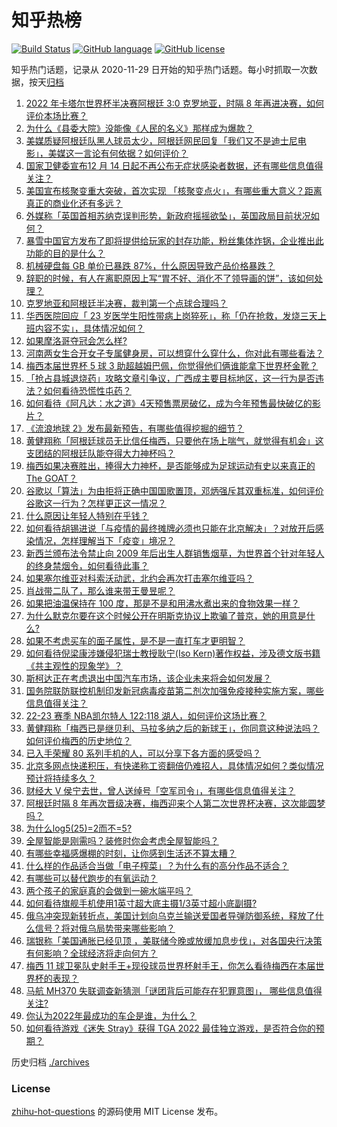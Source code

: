 # 知乎热榜
[![Build Status](https://github.com/ToWeLong/zhihu-hot-questions/workflows/CI/badge.svg)](https://github.com/ToWeLong/zhihu-hot-questions/actions)
[![GitHub language](https://img.shields.io/badge/language-golang-orange.svg)](https://golang.org/)
[![GitHub license](https://img.shields.io/github/license/ToWeLong/zhihu-hot-questions)](https://github.com/ToWeLong/zhihu-hot-questions/blob/main/LICENSE)

知乎热门话题，记录从 2020-11-29 日开始的知乎热门话题。每小时抓取一次数据，按天[归档](./archives)

<!-- BEGIN -->

1. [2022 年卡塔尔世界杯半决赛阿根廷 3:0 克罗地亚，时隔 8 年再进决赛，如何评价本场比赛？](https://www.zhihu.com/question/572135925)
1. [为什么《县委大院》没能像《人民的名义》那样成为爆款？](https://www.zhihu.com/question/571949628)
1. [美媒质疑阿根廷队黑人球员太少，阿根廷网民回复「我们又不是迪士尼电影」，美媒这一言论有何依据？如何评价？](https://www.zhihu.com/question/572099038)
1. [国家卫健委宣布12 月 14 日起不再公布无症状感染者数据，还有哪些信息值得关注？](https://www.zhihu.com/question/572256741)
1. [美国宣布核聚变重大突破，首次实现 「核聚变点火」，有哪些重大意义？距离真正的商业化还有多远？](https://www.zhihu.com/question/572144660)
1. [外媒称「英国首相苏纳克误判形势，新政府摇摇欲坠」，英国政局目前状况如何？](https://www.zhihu.com/question/572093245)
1. [暴雪中国官方发布了即将提供给玩家的封存功能，粉丝集体炸锅，企业推出此功能的目的是什么？](https://www.zhihu.com/question/572113341)
1. [机械硬盘每 GB 单价已暴跌 87%，什么原因导致产品价格暴跌？](https://www.zhihu.com/question/572055331)
1. [辞职的时候，有人在离职原因上写“胃不好、消化不了领导画的饼”，该如何处理？](https://www.zhihu.com/question/412344436)
1. [克罗地亚和阿根廷半决赛，裁判第一个点球合理吗？](https://www.zhihu.com/question/572213467)
1. [华西医院回应「 23 岁医学生阳性带病上岗猝死」，称「仍在抢救，发烧三天上班内容不实」，具体情况如何？](https://www.zhihu.com/question/572277551)
1. [如果摩洛哥夺冠会怎么样?](https://www.zhihu.com/question/571841118)
1. [河南两女生合开女子专属健身房，可以想穿什么穿什么，你对此有哪些看法？](https://www.zhihu.com/question/571615712)
1. [梅西本届世界杯 5 球 3 助超越姆巴佩，你觉得他们俩谁能拿下世界杯金靴？](https://www.zhihu.com/question/572211886)
1. [「抢占县城退烧药」攻略文章引争议，广西成主要目标地区，这一行为是否违法？如何看待恐慌性屯药？](https://www.zhihu.com/question/572255831)
1. [如何看待《阿凡达：水之道》4天预售票房破亿，成为今年预售最快破亿的影片？](https://www.zhihu.com/question/571534384)
1. [《流浪地球 2》发布最新预告，有哪些值得挖掘的细节？](https://www.zhihu.com/question/572265223)
1. [黄健翔称「阿根廷球员无比信任梅西，只要他在场上喘气，就觉得有机会」这支团结的阿根廷队能夺得大力神杯吗？](https://www.zhihu.com/question/572145487)
1. [梅西如果决赛胜出，捧得大力神杯，是否能够成为足球运动有史以来真正的The GOAT？](https://www.zhihu.com/question/572255077)
1. [谷歌以「算法」为由拒将正确中国国歌置顶，邓炳强斥其双重标准，如何评价谷歌这一行为？怎样更正这一情况？](https://www.zhihu.com/question/572097710)
1. [什么原因让年轻人特别在乎钱？](https://www.zhihu.com/question/566015307)
1. [如何看待胡锡进说「与疫情的最终摊牌必须也只能在北京解决」？对放开后感染情况，怎样理解当下「疫变」境况？](https://www.zhihu.com/question/572089106)
1. [新西兰颁布法令禁止向 2009 年后出生人群销售烟草，为世界首个针对年轻人的终身禁烟令，如何看待此事？](https://www.zhihu.com/question/572117756)
1. [如果塞尔维亚对科索沃动武，北约会再次打击塞尔维亚吗？](https://www.zhihu.com/question/571846895)
1. [肖战带二队了，那么谁来带王曼昱呢？](https://www.zhihu.com/question/572021195)
1. [如果把油温保持在 100 度，那是不是和用沸水煮出来的食物效果一样？](https://www.zhihu.com/question/570155906)
1. [为什么默克尔要在这个时候公开在明斯克协议上欺骗了普京，她的用意是什么?](https://www.zhihu.com/question/571856781)
1. [如果不考虑买车的面子属性，是不是一直打车才更明智？](https://www.zhihu.com/question/572265370)
1. [如何看待倪梁康涉嫌侵犯瑞士教授耿宁(Iso Kern)著作权益，涉及德文版书籍《共主观性的现象学》？](https://www.zhihu.com/question/571917934)
1. [斯柯达正在考虑退出中国汽车市场，该企业未来将会如何发展？](https://www.zhihu.com/question/571869940)
1. [国务院联防联控机制印发新冠病毒疫苗第二剂次加强免疫接种实施方案，哪些信息值得关注？](https://www.zhihu.com/question/572265028)
1. [22-23 赛季 NBA凯尔特人 122:118 湖人，如何评价这场比赛？](https://www.zhihu.com/question/572265807)
1. [黄健翔称「梅西已是继贝利、马拉多纳之后的新球王」，你同意这种说法吗？如何评价梅西的历史地位？](https://www.zhihu.com/question/572143225)
1. [已入手荣耀 80 系列手机的人，可以分享下各方面的感受吗？](https://www.zhihu.com/question/572267440)
1. [北京多网点快递积压，有快递称工资翻倍仍难招人，具体情况如何？类似情况预计将持续多久？](https://www.zhihu.com/question/572073879)
1. [财经大 V 侯宁去世，曾人送绰号「空军司令」，有哪些信息值得关注？](https://www.zhihu.com/question/572062920)
1. [阿根廷时隔 8 年再次晋级决赛，梅西迎来个人第二次世界杯决赛，这次能圆梦吗？](https://www.zhihu.com/question/572211667)
1. [为什么log5(25)=2而不=5?](https://www.zhihu.com/question/370214746)
1. [全屋智能是刚需吗？装修时你会考虑全屋智能吗？](https://www.zhihu.com/question/572076528)
1. [有哪些幸福感爆棚的时刻，让你感到生活还不算太糟？](https://www.zhihu.com/question/572215777)
1. [什么样的作品适合当做「电子榨菜」？为什么有的高分作品不适合？](https://www.zhihu.com/question/569735344)
1. [有哪些可以替代跑步的有氧运动？](https://www.zhihu.com/question/570624674)
1. [两个孩子的家庭真的会做到一碗水端平吗？](https://www.zhihu.com/question/460271707)
1. [如何看待旗舰手机使用1英寸超大底主摄1/3英寸超小底副摄?](https://www.zhihu.com/question/572094128)
1. [俄乌冲突现新转折点，美国计划向乌克兰输送爱国者导弹防御系统，释放了什么信号？将对俄乌局势带来哪些影响？](https://www.zhihu.com/question/572253615)
1. [瑞银称「美国通胀已经见顶 ，美联储今晚或放缓加息步伐」，对各国央行决策有何影响？全球经济将走向何方？](https://www.zhihu.com/question/572268505)
1. [梅西 11 球卫冕队史射手王+现役球员世界杯射手王，你怎么看待梅西在本届世界杯的表现？](https://www.zhihu.com/question/572207286)
1. [马航 MH370 失联调查新猜测「谜团背后可能存在犯罪意图」， 哪些信息值得关注?](https://www.zhihu.com/question/572117933)
1. [你认为2022年最成功的车企是谁，为什么？](https://www.zhihu.com/question/565791660)
1. [如何看待游戏《迷失 Stray》获得 TGA 2022 最佳独立游戏，是否符合你的预期？](https://www.zhihu.com/question/571350807)

<!-- END -->

历史归档 [./archives](./archives)


### License
[zhihu-hot-questions](https://github.com/towelong/zhihu-hot-questions) 的源码使用 MIT License 发布。